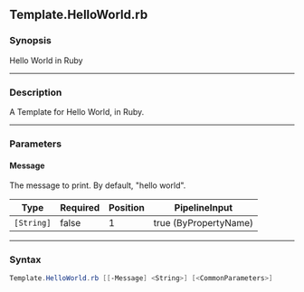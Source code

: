 Template.HelloWorld.rb
----------------------

### Synopsis
Hello World in Ruby

---

### Description

A Template for Hello World, in Ruby.

---

### Parameters
#### **Message**
The message to print.  By default, "hello world".

|Type      |Required|Position|PipelineInput        |
|----------|--------|--------|---------------------|
|`[String]`|false   |1       |true (ByPropertyName)|

---

### Syntax
```PowerShell
Template.HelloWorld.rb [[-Message] <String>] [<CommonParameters>]
```
